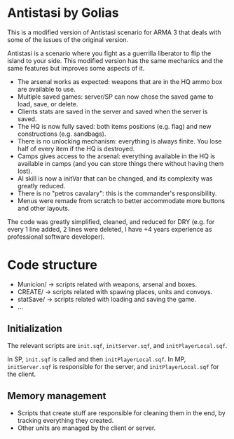 # Antistasi by Golias

This is a modified version of Antistasi scenario for ARMA 3 that deals with some of the issues of the original version.

Antistasi is a scenario where you fight as a guerrilla liberator to flip the island to your side.
This modified version has the same mechanics and the same features but improves some aspects of it.

* The arsenal works as expected: weapons that are in the HQ ammo box are available to use.
* Multiple saved games: server/SP can now chose the saved game to load, save, or delete.
* Clients stats are saved in the server and saved when the server is saved.
* The HQ is now fully saved: both items positions (e.g. flag) and new constructions (e.g. sandbags).
* There is no unlocking mechanism: everything is always finite. You lose half of every item if the HQ is destroyed.
* Camps gives access to the arsenal: everything available in the HQ is available in camps (and you can store things there without having them lost).
* AI skill is now a initVar that can be changed, and its complexity was greatly reduced.
* There is no "petros cavalary": this is the commander's responsibility.
* Menus were remade from scratch to better accommodate more buttons and other layouts.

The code was greatly simplified, cleaned, and reduced for DRY (e.g. for every 1 line added, 2 lines were deleted, I have +4 years experience as professional software developer).

# Code structure

- Municion/ -> scripts related with weapons, arsenal and boxes.
- CREATE/ -> scripts related with spawing places, units and convoys.
- statSave/ -> scripts related with loading and saving the game.
- ...

## Initialization

The relevant scripts are `init.sqf`, `initServer.sqf`, and `initPlayerLocal.sqf`.

In SP, `init.sqf` is called and then `initPlayerLocal.sqf`.
In MP, `initServer.sqf` is responsible for the server, and `initPlayerLocal.sqf` for the client.

## Memory management

- Scripts that create stuff are responsible for cleaning them in the end, by tracking everything they created.
- Other units are managed by the client or server.

